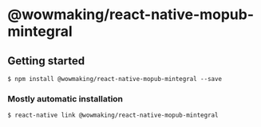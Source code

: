 # @wowmaking/react-native-mopub-mintegral

## Getting started

`$ npm install @wowmaking/react-native-mopub-mintegral --save`

### Mostly automatic installation

`$ react-native link @wowmaking/react-native-mopub-mintegral`

